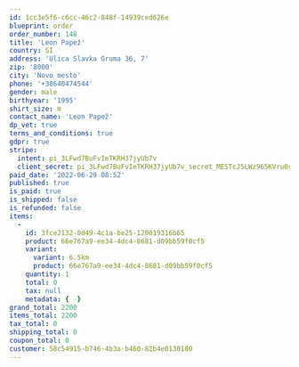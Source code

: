 ```yaml
---
id: 1cc3e5f6-c6cc-46c2-848f-14939ced626e
blueprint: order
order_number: 148
title: 'Leon Papež'
country: SI
address: 'Ulica Slavka Gruma 36, 7'
zip: '8000'
city: 'Novo mesto'
phone: '+38640474544'
gender: male
birthyear: '1995'
shirt_size: m
contact_name: 'Leon Papež'
dp_vet: true
terms_and_conditions: true
gdpr: true
stripe:
  intent: pi_3LFwd7BuFvIeTKRH37jyUb7v
  client_secret: pi_3LFwd7BuFvIeTKRH37jyUb7v_secret_MESTcJ5LWz965KVru0cDHoyZj
paid_date: '2022-06-29 08:52'
published: true
is_paid: true
is_shipped: false
is_refunded: false
items:
  -
    id: 3fce2132-0d49-4c1a-be25-120019316b65
    product: 66e767a9-ee34-4dc4-8681-d09bb59f0cf5
    variant:
      variant: 6.5km
      product: 66e767a9-ee34-4dc4-8681-d09bb59f0cf5
    quantity: 1
    total: 0
    tax: null
    metadata: {  }
grand_total: 2200
items_total: 2200
tax_total: 0
shipping_total: 0
coupon_total: 0
customer: 58c54915-b746-4b3a-b460-82b4e0130180
---
```

